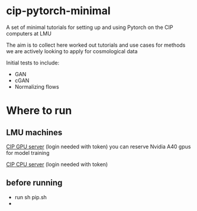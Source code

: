 # cip-pytorch-minimal
A set of minimal tutorials for setting up and using Pytorch on the CIP computers at LMU

The aim is to collect here worked out tutorials and use cases for methods we are actively looking to apply for cosmological data

Initial tests to include:

* GAN
* cGAN
* Normalizing flows

# Where to run
## LMU machines
[CIP GPU server](https://workshop.physik.uni-muenchen.de/hub/spawn) (login needed with token) 
 you can reserve Nvidia A40 gpus for model training

[CIP CPU server](https://jupyter.physik.uni-muenchen.de/hub/spawn) (login needed with token)

## before running 

* run sh pip.sh
* 



